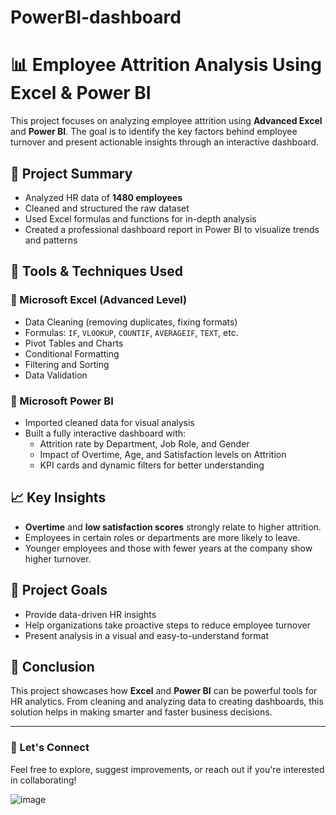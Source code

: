 # PowerBI-dashboard

# 📊 Employee Attrition Analysis Using Excel & Power BI

This project focuses on analyzing employee attrition using **Advanced Excel** and **Power BI**. The goal is to identify the key factors behind employee turnover and present actionable insights through an interactive dashboard.

## 🧾 Project Summary

- Analyzed HR data of **1480 employees**
- Cleaned and structured the raw dataset
- Used Excel formulas and functions for in-depth analysis
- Created a professional dashboard report in Power BI to visualize trends and patterns

## 🔧 Tools & Techniques Used

### 🔹 Microsoft Excel (Advanced Level)
- Data Cleaning (removing duplicates, fixing formats)
- Formulas: `IF`, `VLOOKUP`, `COUNTIF`, `AVERAGEIF`, `TEXT`, etc.
- Pivot Tables and Charts
- Conditional Formatting
- Filtering and Sorting
- Data Validation

### 🔹 Microsoft Power BI
- Imported cleaned data for visual analysis
- Built a fully interactive dashboard with:
  - Attrition rate by Department, Job Role, and Gender
  - Impact of Overtime, Age, and Satisfaction levels on Attrition
  - KPI cards and dynamic filters for better understanding

## 📈 Key Insights

- **Overtime** and **low satisfaction scores** strongly relate to higher attrition.
- Employees in certain roles or departments are more likely to leave.
- Younger employees and those with fewer years at the company show higher turnover.

## 🧠 Project Goals

- Provide data-driven HR insights
- Help organizations take proactive steps to reduce employee turnover
- Present analysis in a visual and easy-to-understand format

## 📌 Conclusion

This project showcases how **Excel** and **Power BI** can be powerful tools for HR analytics. From cleaning and analyzing data to creating dashboards, this solution helps in making smarter and faster business decisions.

---

### 🔗 Let's Connect

Feel free to explore, suggest improvements, or reach out if you're interested in collaborating!

![image](https://github.com/user-attachments/assets/6e3fe41b-18ea-422a-9225-f3d1b1e3e060)
